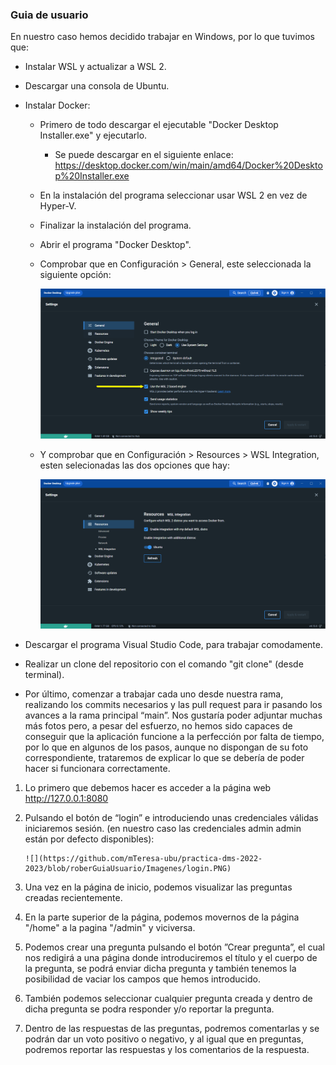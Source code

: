 ### Guia de usuario

En nuestro caso hemos decidido trabajar en Windows, por lo que tuvimos que:
- Instalar WSL y actualizar a WSL 2.
- Descargar una consola de Ubuntu.
- Instalar Docker:
	- Primero de todo descargar el ejecutable "Docker Desktop Installer.exe" y ejecutarlo.
		- Se puede descargar en el siguiente enlace: https://desktop.docker.com/win/main/amd64/Docker%20Desktop%20Installer.exe
	- En la instalación del programa seleccionar usar WSL 2 en vez de Hyper-V.
	- Finalizar la instalación del programa.
	- Abrir el programa "Docker Desktop".
	- Comprobar que en Configuración > General, este seleccionada la siguiente opción:

		![](https://github.com/mTeresa-ubu/practica-dms-2022-2023/blob/roberGuiaUsuario/Imagenes/docker1.png)
		
	- Y comprobar que en Configuración > Resources > WSL Integration, esten selecionadas las dos opciones que hay:

		![](https://github.com/mTeresa-ubu/practica-dms-2022-2023/blob/roberGuiaUsuario/Imagenes/docker2.png)
		
- Descargar el programa Visual Studio Code, para trabajar comodamente.
- Realizar un clone del repositorio con el comando "git clone" (desde terminal).
- Por último, comenzar a trabajar cada uno desde nuestra rama, realizando los commits necesarios y las pull request para ir pasando los avances a la rama principal “main”.
Nos gustaría poder adjuntar muchas más fotos pero, a pesar del esfuerzo, no hemos sido capaces de conseguir que la aplicación funcione a la perfección por falta de tiempo, por lo que en algunos de los pasos, aunque no dispongan de su foto correspondiente, trataremos de explicar lo que se debería de poder hacer si funcionara correctamente.
1.	Lo primero que debemos hacer es acceder a la página web http://127.0.0.1:8080
2.	Pulsando el botón de “login” e introduciendo unas credenciales válidas iniciaremos sesión. (en nuestro caso las credenciales admin admin están por defecto disponibles):

		![](https://github.com/mTeresa-ubu/practica-dms-2022-2023/blob/roberGuiaUsuario/Imagenes/login.PNG)
	
3.	Una vez en la página de inicio, podemos visualizar las preguntas creadas recientemente.
4.	En la parte superior de la página, podemos movernos de la página "/home" a la pagina "/admin" y viciversa.
5.	Podemos crear una pregunta pulsando el botón ”Crear pregunta”, el cual nos redigirá a una página donde introduciremos el título y el cuerpo de la pregunta, se podrá enviar dicha pregunta y también tenemos la posibilidad de vaciar los campos que hemos introducido.
6.	También podemos seleccionar cualquier pregunta creada y dentro de dicha pregunta se podra responder y/o reportar la pregunta.
7.	Dentro de las respuestas de las preguntas, podremos comentarlas y se podrán dar un voto positivo o negativo, y al igual que en preguntas, podremos reportar las respuestas y los comentarios de la respuesta.

